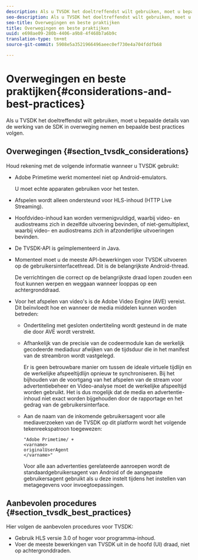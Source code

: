 ```yaml
---
description: Als u TVSDK het doeltreffendst wilt gebruiken, moet u bepaalde details van de werking van de SDK in overweging nemen en bepaalde best practices volgen.
seo-description: Als u TVSDK het doeltreffendst wilt gebruiken, moet u bepaalde details van de werking van de SDK in overweging nemen en bepaalde best practices volgen.
seo-title: Overwegingen en beste praktijken
title: Overwegingen en beste praktijken
uuid: e698ae09-280b-4406-a9b8-4f468b7a6b9c
translation-type: tm+mt
source-git-commit: 5908e5a3521966496aeec0ef730e4a704fddfb68

---
```



# Overwegingen en beste praktijken{#considerations-and-best-practices}

Als u TVSDK het doeltreffendst wilt gebruiken, moet u bepaalde details van de werking van de SDK in overweging nemen en bepaalde best practices volgen.

## Overwegingen {#section_tvsdk_considerations}

Houd rekening met de volgende informatie wanneer u TVSDK gebruikt:

* Adobe Primetime werkt momenteel niet op Android-emulators.

   U moet echte apparaten gebruiken voor het testen.
* Afspelen wordt alleen ondersteund voor HLS-inhoud (HTTP Live Streaming).
* Hoofdvideo-inhoud kan worden vermenigvuldigd, waarbij video- en audiostreams zich in dezelfde uitvoering bevinden, of niet-gemultiplext, waarbij video- en audiostreams zich in afzonderlijke uitvoeringen bevinden.
* De TVSDK-API is geïmplementeerd in Java.
* Momenteel moet u de meeste API-bewerkingen voor TVSDK uitvoeren op de gebruikersinterfacethread. Dit is de belangrijkste Android-thread.

   De verrichtingen die correct op de belangrijkste draad lopen zouden een fout kunnen werpen en weggaan wanneer looppas op een achtergronddraad.
* Voor het afspelen van video&#39;s is de Adobe Video Engine (AVE) vereist. Dit beïnvloedt hoe en wanneer de media middelen kunnen worden betreden:

   * Ondertiteling met gesloten ondertiteling wordt gesteund in de mate die door AVE wordt verstrekt.
   * Afhankelijk van de precisie van de codeermodule kan de werkelijk gecodeerde mediaduur afwijken van de tijdsduur die in het manifest van de streambron wordt vastgelegd.

      Er is geen betrouwbare manier om tussen de ideale virtuele tijdlijn en de werkelijke afspeeltijdlijn opnieuw te synchroniseren. Bij het bijhouden van de voortgang van het afspelen van de stream voor advertentiebeheer en Video-analyse moet de werkelijke afspeeltijd worden gebruikt. Het is dus mogelijk dat de media en advertentie-inhoud niet exact worden bijgehouden door de rapportage en het gedrag van de gebruikersinterface.
   * Aan de naam van de inkomende gebruikersagent voor alle mediaverzoeken van de TVSDK op dit platform wordt het volgende tekenreekspatroon toegewezen:

      ```
      "Adobe Primetime/ + 
      <varname>
      originalUserAgent
      </varname>" 
      ```

      Voor alle aan advertenties gerelateerde aanroepen wordt de standaardgebruikersagent van Android of de aangepaste gebruikersagent gebruikt als u deze instelt tijdens het instellen van metagegevens voor invoegtoepassingen.

## Aanbevolen procedures {#section_tvsdk_best_practices}

Hier volgen de aanbevolen procedures voor TVSDK:

* Gebruik HLS versie 3.0 of hoger voor programma-inhoud.
* Voer de meeste bewerkingen van TVSDK uit in de hoofd (UI) draad, niet op achtergronddraden.
